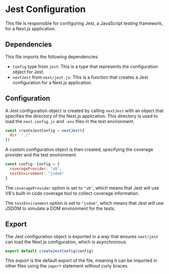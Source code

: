 # Jest Configuration

This file is responsible for configuring Jest, a JavaScript testing framework, for a Next.js application.

## Dependencies

This file imports the following dependencies:

- `Config` type from `jest`: This is a type that represents the configuration object for Jest.
- `nextJest` from `next/jest.js`: This is a function that creates a Jest configuration for a Next.js application.

## Configuration

A Jest configuration object is created by calling `nextJest` with an object that specifies the directory of the Next.js application. This directory is used to load the `next.config.js` and `.env` files in the test environment.

```javascript
const createJestConfig = nextJest({
  dir: "./"
})
```

A custom configuration object is then created, specifying the coverage provider and the test environment.

```javascript
const config: Config = {
  coverageProvider: "v8",
  testEnvironment: "jsdom"
}
```

The `coverageProvider` option is set to `"v8"`, which means that Jest will use V8's built-in code coverage tool to collect coverage information.

The `testEnvironment` option is set to `"jsdom"`, which means that Jest will use JSDOM to simulate a DOM environment for the tests.

## Export

The Jest configuration object is exported in a way that ensures `next/jest` can load the Next.js configuration, which is asynchronous.

```javascript
export default createJestConfig(config)
```

This export is the default export of the file, meaning it can be imported in other files using the `import` statement without curly braces.